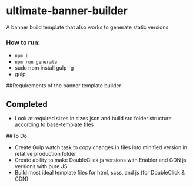 # ultimate-banner-builder
A banner build template that also works to generate static versions

### How to run:
- `npm i`
- `npm run generate`
- sudo npm install gulp -g
- gulp


##Requirements of the banner template builder
## Completed
- Look at required sizes in sizes.json and build src folder structure according to base-template files

##To Do
- Create Gulp watch task to copy changes in files into minified version in relative production folder
- Create ability to make DoubleClick js versions with Enabler and GDN js versions with pure JS
- Build most ideal template files for html, scss, and js (for DoubleClick & GDN)
